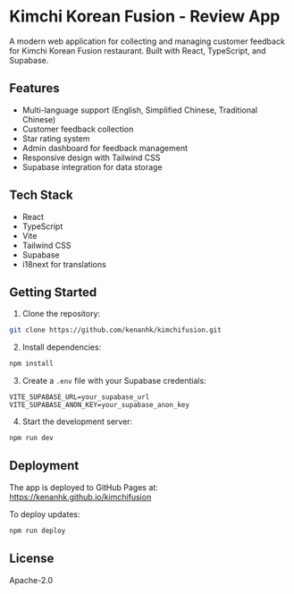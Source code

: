 # Kimchi Korean Fusion - Review App

A modern web application for collecting and managing customer feedback for Kimchi Korean Fusion restaurant. Built with React, TypeScript, and Supabase.

## Features

- Multi-language support (English, Simplified Chinese, Traditional Chinese)
- Customer feedback collection
- Star rating system
- Admin dashboard for feedback management
- Responsive design with Tailwind CSS
- Supabase integration for data storage

## Tech Stack

- React
- TypeScript
- Vite
- Tailwind CSS
- Supabase
- i18next for translations

## Getting Started

1. Clone the repository:
```bash
git clone https://github.com/kenanhk/kimchifusion.git
```

2. Install dependencies:
```bash
npm install
```

3. Create a `.env` file with your Supabase credentials:
```
VITE_SUPABASE_URL=your_supabase_url
VITE_SUPABASE_ANON_KEY=your_supabase_anon_key
```

4. Start the development server:
```bash
npm run dev
```

## Deployment

The app is deployed to GitHub Pages at: https://kenanhk.github.io/kimchifusion

To deploy updates:
```bash
npm run deploy
```

## License

Apache-2.0
